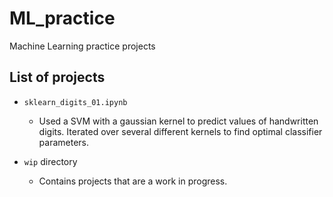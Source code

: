 # ML_practice
Machine Learning practice projects

## List of projects

- `sklearn_digits_01.ipynb`
    - Used a SVM with a gaussian kernel to predict values of handwritten digits. Iterated over several different kernels to find optimal classifier parameters.

- `wip` directory
    - Contains projects that are a work in progress.
